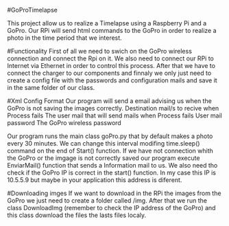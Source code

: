 #GoProTimelapse

This project allow us to realize a Timelapse using a Raspberry Pi and a GoPro. Our RPi will send html commands to the GoPro in order to realize a photo in the time period that we interest.

#Functionality
First of all we need to swich on the GoPro wireless connection and connect the Rpi on it. We also need to connect our RPi to Internet via Ethernet in order to control this process.
After that we have to connect the charger to our components and finnaly we only just need to create a <xml> config file with the passwords and configuration mails and save it in the same folder of our class. 

#Xml Config Format
Our program will send a email advising us when the GoPro is not saving the images correctly.
<goPro>
<destmail>Destination mail/s to recive when Process fails</destmail>
<frommail>The user mail that will send mails when Process fails</frommail>
<mailpwd>User mail password</mailpwd>
<wifipwd>The GoPro wireless password</wifipwd>
</goPro>

Our program runs the main class goPro.py that by default makes a photo every 30 minutes. We can change this interval modifing time.sleep() command on the end of Start() function.
If we have not connection whith the GoPro or the imgage is not correctly saved our program execute EnviarMail() function that sends a Information mail to us.
We also need tho check if the GoPro IP is correct in the start() function. In my case this IP is 10.5.5.9 but maybe in your application this address is diferent.

#Downloading imges
If we want to download in the RPi the images from the GoPro we just need to create a folder called /img. After that we run the class DownloadImg (remember to check the IP address of the GoPro) and this class download the files the lasts files localy.

